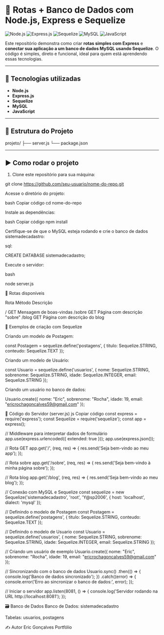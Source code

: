 # 🚀 Rotas + Banco de Dados com Node.js, Express e Sequelize

![Node.js](https://img.shields.io/badge/Node.js-339933?style=for-the-badge&logo=node.js&logoColor=white)
![Express.js](https://img.shields.io/badge/Express.js-000000?style=for-the-badge&logo=express&logoColor=white)
![Sequelize](https://img.shields.io/badge/Sequelize-52B0E7?style=for-the-badge&logo=sequelize&logoColor=white)
![MySQL](https://img.shields.io/badge/MySQL-00758F?style=for-the-badge&logo=mysql&logoColor=white)
![JavaScript](https://img.shields.io/badge/JavaScript-F7DF1E?style=for-the-badge&logo=javascript&logoColor=black)

Este repositório demonstra como criar **rotas simples com Express** e **conectar sua aplicação a um banco de dados MySQL usando Sequelize**. O código é simples, direto e funcional, ideal para quem está aprendendo essas tecnologias.

---

## 🧰 Tecnologias utilizadas

- **Node.js**
- **Express.js**
- **Sequelize**
- **MySQL**
- **JavaScript**

---

## 📁 Estrutura do Projeto

projeto/
├── server.js
└── package.json


---

## ▶️ Como rodar o projeto

1. Clone este repositório para sua máquina:

git clone https://github.com/seu-usuario/nome-do-repo.git

Acesse o diretório do projeto:

bash
Copiar código
cd nome-do-repo

Instale as dependências:

bash
Copiar código
npm install

Certifique-se de que o MySQL esteja rodando e crie o banco de dados sistemadecadastro:

sql:

CREATE DATABASE sistemadecadastro;

Execute o servidor:

bash

node server.js

📡 Rotas disponíveis

Rota	Método	Descrição

/	GET	Mensagem de boas-vindas
/sobre	GET	Página com descrição "sobre"
/blog	GET	Página com descrição do blog

🧠 Exemplos de criação com Sequelize

Criando um modelo de Postagem:

const Postagem = sequelize.define('postagens', {
  titulo: Sequelize.STRING,
  conteudo: Sequelize.TEXT
});

Criando um modelo de Usuário:

const Usuario = sequelize.define('usuarios', {
  nome: Sequelize.STRING,
  sobrenome: Sequelize.STRING,
  idade: Sequelize.INTEGER,
  email: Sequelize.STRING
});

Criando um usuário no banco de dados:

Usuario.create({
  nome: "Eric",
  sobrenome: "Rocha",
  idade: 19,
  email: "ericrochagoncalves59@gmail.com"
});

📂 Código do Servidor (server.js)
js
Copiar código
const express = require('express');
const Sequelize = require('sequelize');
const app = express();

// Middleware para interpretar dados de formulário
app.use(express.urlencoded({ extended: true }));
app.use(express.json());

// Rota GET
app.get('/', (req, res) => {
  res.send('Seja bem-vindo ao meu app');
});

// Rota sobre
app.get('/sobre', (req, res) => {
  res.send('Seja bem-vindo à minha página sobre');
});

// Rota blog
app.get('/blog', (req, res) => {
  res.send('Seja bem-vindo ao meu blog');
});

// Conexão com MySQL e Sequelize
const sequelize = new Sequelize('sistemadecadastro', 'root', 'Y@sp2006', {
  host: 'localhost',
  dialect: 'mysql'
});

// Definindo o modelo de Postagem
const Postagem = sequelize.define('postagens', {
  titulo: Sequelize.STRING,
  conteudo: Sequelize.TEXT
});

// Definindo o modelo de Usuario
const Usuario = sequelize.define('usuarios', {
  nome: Sequelize.STRING,
  sobrenome: Sequelize.STRING,
  idade: Sequelize.INTEGER,
  email: Sequelize.STRING
});

// Criando um usuário de exemplo
Usuario.create({
  nome: "Eric",
  sobrenome: "Rocha",
  idade: 19,
  email: "ericrochagoncalves59@gmail.com"
});

// Sincronizando com o banco de dados
Usuario.sync()
  .then(() => {
    console.log('Banco de dados sincronizado');
  })
  .catch((error) => {
    console.error('Erro ao sincronizar o banco de dados:', error);
  });

// Iniciar o servidor
app.listen(8081, () => {
  console.log('Servidor rodando na URL http://localhost:8081');
});

🗃️ Banco de Dados
Banco de Dados: sistemadecadastro

Tabelas: usuarios, postagens

✍️ Autor
Eric Gonçalves
Portfólio







